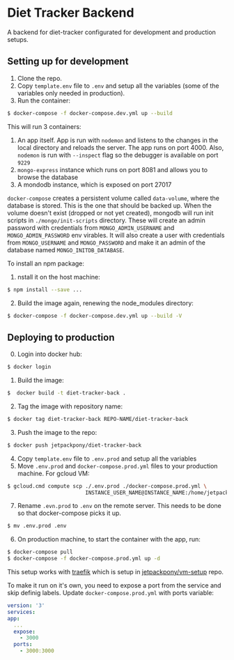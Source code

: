 # Diet Tracker Backend

A backend for diet-tracker configurated for development and production setups.

## Setting up for development

  1. Clone the repo.
  2. Copy `template.env` file to `.env` and setup all the variables (some of the
  variables only needed in production).
  3. Run the container:
  ```bash
  $ docker-compose -f docker-compose.dev.yml up --build
  ```
This will run 3 containers:

  1. An app itself. App is run with `nodemon` and listens
  to the changes in the local directory and reloads the server. The app runs on
  port 4000. Also, `nodemon` is run with `--inspect` flag so the debugger is
  available on port `9229`
  2. `mongo-express` instance which runs on port 8081 and allows you to browse the
  database
  3. A mondodb instance, which is exposed on port 27017

`docker-compose` creates a persistent volume called `data-volume`, where the
database is stored. This is the one that should be backed up. When the volume doesn't
exist (dropped or not yet created), mongodb will run init scripts in `./mongo/init-scripts`
directory. These will create an admin password with credentials from `MONGO_ADMIN_USERNAME`
and `MONGO_ADMIN_PASSWORD` env virables. It will also create a user with
credentials from `MONGO_USERNAME` and `MONGO_PASSWORD` and make it an admin
of the database named `MONGO_INITDB_DATABASE`.

To install an npm package:
  1. nstall it on the host machine:
  ```bash
  $ npm install --save ...
  ```
  2. Build the image again, renewing the node_modules directory:
  ```bash
  $ docker-compose -f docker-compose.dev.yml up --build -V
  ```

## Deploying to production

  0. Login into docker hub:
  ```bash
  $ docker login
  ```
  1. Build the image:
  ```bash
  $  docker build -t diet-tracker-back .
  ```
  2. Tag the image with repository name:
  ```bash
  $ docker tag diet-tracker-back REPO-NAME/diet-tracker-back
  ```
  3. Push the image to the repo:
  ```bash
  $ docker push jetpackpony/diet-tracker-back
  ```
  4. Copy `template.env` file to `.env.prod` and setup all the variables
  5. Move `.env.prod` and `docker-compose.prod.yml` files to your production machine. For gcloud VM:
  ```bash
  $ gcloud.cmd compute scp ./.env.prod ./docker-compose.prod.yml \
                           INSTANCE_USER_NAME@INSTANCE_NAME:/home/jetpackpony/diet-tracker-back
  ```
  7. Rename `.evn.prod` to `.env` on the remote server. This needs to be done
  so that docker-compose picks it up.
  ```bash
  $ mv .env.prod .env
  ```
  6. On production machine, to start the container with the app, run:
  ```bash
  $ docker-compose pull
  $ docker-compose -f docker-compose.prod.yml up -d
  ```
  This setup works with [traefik](https://docs.traefik.io/user-guide/docker-and-lets-encrypt/)
which is setup in [jetpackpony/vm-setup](https://github.com/jetpackpony/vm-setup) repo.
  
  To make it run on it's own, you need to expose a port from the service and skip
  definig labels. Update `docker-compose.prod.yml` with ports variable:
  ```yml
version: '3'
services:
  app:
    ...
    expose:
      - 3000
    ports:
      - 3000:3000
  ```
